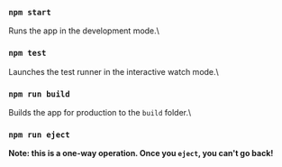 ### `npm start`

Runs the app in the development mode.\


### `npm test`
Launches the test runner in the interactive watch mode.\
### `npm run build`
Builds the app for production to the `build` folder.\
### `npm run eject`

**Note: this is a one-way operation. Once you `eject`, you can't go back!**

